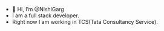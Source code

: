 - 👋 Hi, I’m @NishiGarg
- I am a full stack developer.
- Right now I am working in TCS(Tata Consultancy Service).
  
  


<!---
NishiGarg/NishiGarg is a ✨ special ✨ repository because its `README.md` (this file) appears on your GitHub profile.
You can click the Preview link to take a look at your changes.
--->
